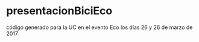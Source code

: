 # presentacionBiciEco
código generado para la UC en el evento Eco los días 26 y 26 de marzo de 2017
